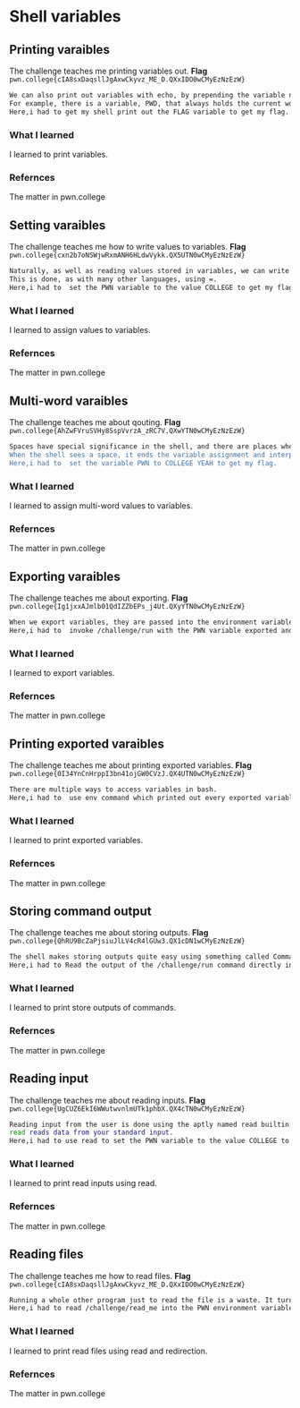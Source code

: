 # Shell variables
## Printing varaibles
The challenge teaches me printing variables out.
**Flag** `pwn.college{cIA8sxDaqsllJgAxwCkyvz_ME_D.QXxIDO0wCMyEzNzEzW}`
```bash
We can also print out variables with echo, by prepending the variable name with a $.
For example, there is a variable, PWD, that always holds the current working directory of the current shell.
Here,i had to get my shell print out the FLAG variable to get my flag.
```
### What I learned
I learned to print variables.
### Refernces
The matter in pwn.college



## Setting varaibles
The challenge teaches me how to write values to variables.
**Flag** `pwn.college{cxn2b7oNSWjwRxmANH6HLdwVykk.QX5UTN0wCMyEzNzEzW}`
```bash
Naturally, as well as reading values stored in variables, we can write values to variables.
This is done, as with many other languages, using =. 
Here,i had to  set the PWN variable to the value COLLEGE to get my flag.
```
### What I learned
I learned to assign values to variables.
### Refernces
The matter in pwn.college


## Multi-word varaibles
The challenge teaches me about qouting.
**Flag** `pwn.college{AhZwFVruSVHy8SspVvrzA_zRC7V.QXwYTN0wCMyEzNzEzW}`
```bash
Spaces have special significance in the shell, and there are places where you can't use them spuriously.
When the shell sees a space, it ends the variable assignment and interprets the next word (SAUCE in this case) as a command. To set them as a variable, we need to qoute it.
Here,i had to  set the variable PWN to COLLEGE YEAH to get my flag.
```
### What I learned
I learned to assign multi-word values to variables.
### Refernces
The matter in pwn.college


## Exporting varaibles
The challenge teaches me about exporting.
**Flag** `pwn.college{Ig1jxxAJmlb01QdIZZbEPs_j4Ut.QXyYTN0wCMyEzNzEzW}`
```bash
When we export variables, they are passed into the environment variables of child processes. We'll encounter the concept of environment variables in other challenges, but we'll observe their effects here.
Here,i had to  invoke /challenge/run with the PWN variable exported and set to the value COLLEGE, and the COLLEGE variable set to the value PWN but not exported to get my flag.
```
### What I learned
I learned to export variables.
### Refernces
The matter in pwn.college


## Printing exported varaibles
The challenge teaches me about printing exported variables.
**Flag** `pwn.college{0I34YnCnHrppI3bn41ojGW0CVzJ.QX4UTN0wCMyEzNzEzW}`
```bash
There are multiple ways to access variables in bash. 
Here,i had to  use env command which printed out every exported variable set and i had to search to get my flag.
```
### What I learned
I learned to print exported variables.
### Refernces
The matter in pwn.college


## Storing command output
The challenge teaches me about storing outputs.
**Flag** `pwn.college{QhRU9BcZaPjsiuJlLV4cR4lGUw3.QX1cDN1wCMyEzNzEzW}`
```bash
The shell makes storing outputs quite easy using something called Command Substitution
Here,i had to Read the output of the /challenge/run command directly into a variable called PWN to get my flag.
```
### What I learned
I learned to print store outputs of commands.
### Refernces
The matter in pwn.college


## Reading input
The challenge teaches me about reading inputs.
**Flag** `pwn.college{UgCUZ6EkI6WWutwvnlmUTk1phbX.QX4cTN0wCMyEzNzEzW}`
```bash
Reading input from the user is done using the aptly named read builtin, which reads input into a variable.
read reads data from your standard input.
Here,i had to use read to set the PWN variable to the value COLLEGE to get my flag.
```
### What I learned
I learned to print read inputs using read.
### Refernces
The matter in pwn.college


## Reading files
The challenge teaches me how to read files.
**Flag** `pwn.college{cIA8sxDaqsllJgAxwCkyvz_ME_D.QXxIDO0wCMyEzNzEzW}`
```bash
Running a whole other program just to read the file is a waste. It turns out that we can just use the powers of the shell.
Here,i had to read /challenge/read_me into the PWN environment variable to get my flag.
```
### What I learned
I learned to print read files using read and redirection.
### Refernces
The matter in pwn.college


